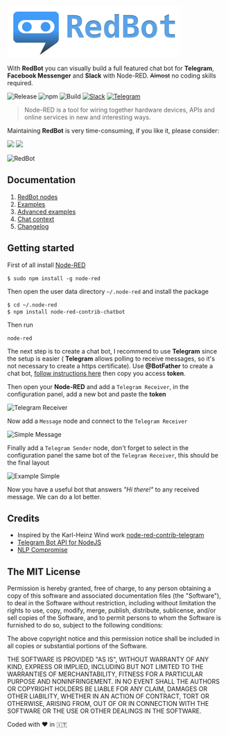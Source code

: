 ![RedBot](https://github.com/guidone/node-red-contrib-chatbot/raw/master/docs/logo/RedBot_logo_small.png)

With **RedBot** you can visually build a full featured chat bot for **Telegram**, **Facebook Messenger** and **Slack** with Node-RED. ~~Almost~~ no coding skills required.

![Release](https://img.shields.io/npm/v/node-red-contrib-chatbot.svg)
![npm](https://img.shields.io/npm/dm/node-red-contrib-chatbot.svg)
![Build](https://travis-ci.org/guidone/node-red-contrib-chatbot.svg?branch=master)
[![Slack](https://img.shields.io/badge/Join-Slack%20group-orange.svg)](https://join.slack.com/t/red-bot/shared_invite/enQtMzEyMjM5NDUwNTAwLWZiMWU2OWIzYzBlOGRlZjcwNjFhODcxMTQzMDY4YzVmNjQ1NTdmOWQwOTNkNzk1OWYxYzRlZDgxMTUyMDZiMGQ)
[![Telegram](https://img.shields.io/badge/Join-Telegram%20channel-blue.svg)](https://t.me/redbotnode)

> Node-RED is a tool for wiring together hardware devices, APIs and online services in new and interesting ways.

Maintaining **RedBot** is very time-consuming, if you like it, please consider:

<a target="blank" href="https://www.paypal.me/guidone"><img src="https://img.shields.io/badge/Donate-PayPal-blue.svg"/></a>
<a target="blank" href="https://blockchain.info/payment_request?address=17tWsZgb8CsCVZ4ZWEqRz4ekz7KjUPVagz"><img src="https://img.shields.io/badge/Donate-Bitcoin-green.svg"/></a>

![RedBot](https://github.com/guidone/node-red-contrib-chatbot/blob/master/docs/images/node-red-screenshot.png)

## Documentation

1. [RedBot nodes](https://github.com/guidone/node-red-contrib-chatbot/wiki/RedBot-nodes)
2. [Examples](https://github.com/guidone/node-red-contrib-chatbot/wiki/Examples)
3. [Advanced examples](https://github.com/guidone/node-red-contrib-chatbot/wiki/Advanced-Examples)
4. [Chat context](https://github.com/guidone/node-red-contrib-chatbot/wiki/Chat-Context)
5. [Changelog](https://github.com/guidone/node-red-contrib-chatbot/wiki/Changelog)

## Getting started

First of all install [Node-RED](http://nodered.org/docs/getting-started/installation)

```
$ sudo npm install -g node-red
```

Then open  the user data directory  `~/.node-red`  and install the package

```
$ cd ~/.node-red
$ npm install node-red-contrib-chatbot
```

Then run

```
node-red
```

The next step is to create a chat bot, I recommend to use **Telegram** since the setup is easier ( **Telegram** allows polling to receive messages, so it's not necessary to create a https certificate).
Use **@BotFather** to create a chat bot, [follow instructions here](https://core.telegram.org/bots#botfather) then copy you access **token**.

Then open your **Node-RED** and add a `Telegram Receiver`, in the configuration panel, add a new bot and paste the **token**

![Telegram Receiver](https://github.com/guidone/node-red-contrib-chatbot/raw/master/docs/images/example-telegram-receiver.png)

Now add a  `Message`  node and connect to the  `Telegram Receiver`

![Simple Message](https://github.com/guidone/node-red-contrib-chatbot/raw/master/docs/images/example-simple-message.png)

Finally add a `Telegram Sender` node, don't forget to select in the configuration panel the same bot of the `Telegram Receiver`, this should be the final layout

![Example Simple](https://github.com/guidone/node-red-contrib-chatbot/raw/master/docs/images/example-simple.png)

Now you have a useful bot that answers *"Hi there!"* to any received message. We can do a lot better.


## Credits
* Inspired by the Karl-Heinz Wind work [node-red-contrib-telegram](https://github.com/windkh/node-red-contrib-telegrambot)
* [Telegram Bot API for NodeJS](https://github.com/yagop/node-telegram-bot-api)
* [NLP Compromise](https://github.com/nlp-compromise/compromise)

## The MIT License
Permission is hereby granted, free of charge, to any person obtaining a copy
of this software and associated documentation files (the "Software"), to deal in the Software without restriction, including without limitation the rights to use, copy, modify, merge, publish, distribute, sublicense, and/or sell copies of the Software, and to permit persons to whom the Software is furnished to do so, subject to the following conditions:

The above copyright notice and this permission notice shall be included in
all copies or substantial portions of the Software.

THE SOFTWARE IS PROVIDED "AS IS", WITHOUT WARRANTY OF ANY KIND, EXPRESS OR IMPLIED, INCLUDING BUT NOT LIMITED TO THE WARRANTIES OF MERCHANTABILITY, FITNESS FOR A PARTICULAR PURPOSE AND NONINFRINGEMENT. IN NO EVENT SHALL THE
AUTHORS OR COPYRIGHT HOLDERS BE LIABLE FOR ANY CLAIM, DAMAGES OR OTHER LIABILITY, WHETHER IN AN ACTION OF CONTRACT, TORT OR OTHERWISE, ARISING FROM, OUT OF OR IN CONNECTION WITH THE SOFTWARE OR THE USE OR OTHER DEALINGS IN THE SOFTWARE.

Coded with :heart: in :it:

